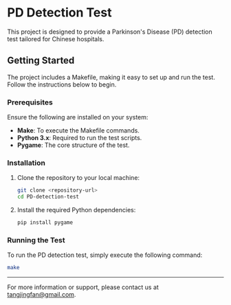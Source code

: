 # PD Detection Test

This project is designed to provide a Parkinson's Disease (PD) detection test tailored for Chinese hospitals.

## Getting Started

The project includes a Makefile, making it easy to set up and run the test. Follow the instructions below to begin.

### Prerequisites

Ensure the following are installed on your system:
- **Make**: To execute the Makefile commands.
- **Python 3.x**: Required to run the test scripts.
- **Pygame**: The core structure of the test.

### Installation

1. Clone the repository to your local machine:
   ```bash
   git clone <repository-url>
   cd PD-detection-test
   ```

2. Install the required Python dependencies:
   ```bash
   pip install pygame
   ```

### Running the Test

To run the PD detection test, simply execute the following command:
```bash
make
```

---

For more information or support, please contact us at tangjingfan@gmail.com.
